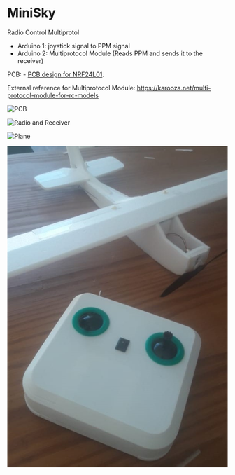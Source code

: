 # MiniSky
Radio Control Multiprotol

* Arduino 1: joystick signal to PPM signal
* Arduino 2: Multiprotocol Module (Reads PPM and sends it to the receiver)

PCB: - [PCB design for NRF24L01](https://oshwlab.com/gustavomartinez/tx-rc-joystick-nrf24_copy_copy_copy_copy).

External reference for Multiprotocol Module: https://karooza.net/multi-protocol-module-for-rc-models

![PCB](https://github.com/glisandro/MiniSky/blob/main/files/pcb.jpg)

![Radio and Receiver](https://github.com/glisandro/MiniSky/blob/main/files/radio-receiver.jpg)

![Plane](https://github.com/glisandro/MiniSky/blob/main/files/airplane.jpg)

![Radio and Plane](https://github.com/glisandro/MiniSky/blob/main/files/radio-airplane.jpg)
